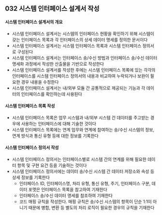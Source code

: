 ## 032 시스템 인터페이스 설계서 작성

#### 시스템 인터페이스 설계서의 개요

- 시스템 인터페이스 설계서는 시스템의 인터페이스 현황을 확인하기 위해 시스템이 갖는 인터페이스 목록과 각 인터페이스의 상세 데이터 명세를 정의한 문서이다
- 시스템 인터페이스 설계서는 시스템 인터페이스 목록과 시스템 인터페이스 정의서로 구성된다
- 시스템 인터페이스 설계서는 인터페이스 송/수신 방법과 인터페이스 송/수신 데이터 명세화 과정에서 작성한 산출물을 기반으로 작성한다
- 시스템 인터페이스 설계서를 작성한 후에는 시스템 인터페이스 목록에 있는 각각의 인터페이스를 시스템 인터페이스 정의서의 내용과 비교하여 누락되거나 보완이 필요한 경우 내용을 수정한다
- 시스템 인터페이스 설계서는 내/외부 모듈 간 공통적으로 제공되는 기능과 각 데이터의 인터페이스를 확인하는데 사용된다



#### 시스템 인터페이스 목록 작성

- 시스템 인터페이스 목록은 업무 시스템과 내/외부 시스템 간 데이터를 주고받는 경우에 사용하는 인터페이스에 대해 기술한 것이다
- 시스템 인터페이스 목록에는 연계 업무와 연계에 참여하는 송/수신 시스템의 정보, 연계 방식과 통신 유형 등에 대한 정보를 기록한다



#### 시스템 인터페이스 정의서 작성

- 시스템 인터페이스 정의서는 인터페이스별로 시스템 간의 연계를 위해 필요한 데이터 항목 및 구현 요건 등을 기술하는 것이다
- 시스템 인터페이스 정의서에는 데이터 송/수신 시스템 간 데이터 저장소와 속성 등 상세 정보를 기록한다
  - 인터페이스 ID, 인터페이스명, 처리 유형, 통신 유형, 주기, 인터페이스 구분, 데이터 포맷은 인터페이스 목록을 참고하여 기재한다
  - 인터페이스 송/수신 데이터 명세를 참조하여 기재한다
  - 코드 매핑 규칙을 작성한다. 매핑 규칙은 송/수신 시스템의 항목이 단순 1:1이 아니기 때문에 병합, 변환 등 별도의 처리 로직이 필요한 경우의 규칙을 기재한다